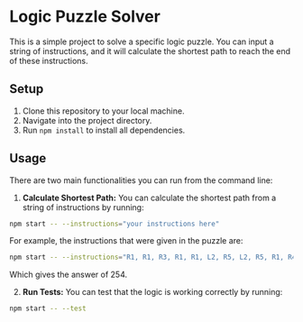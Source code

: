 # Logic Puzzle Solver

This is a simple project to solve a specific logic puzzle. You can input a string of instructions, and it will calculate the shortest path to reach the end of these instructions.

## Setup

1. Clone this repository to your local machine.
2. Navigate into the project directory.
3. Run `npm install` to install all dependencies.

## Usage

There are two main functionalities you can run from the command line:

1. **Calculate Shortest Path:** You can calculate the shortest path from a string of instructions by running:

```sh
npm start -- --instructions="your instructions here"
```

For example, the instructions that were given in the puzzle are:

```sh
npm start -- --instructions="R1, R1, R3, R1, R1, L2, R5, L2, R5, R1, R4, L2, R3, L3, R4, L5, R4, R4, R1, L5, L4, R5, R3, L1, R4, R3, L2, L1, R3, L4, R3, L2, R5, R190, R3, R5, L5, L1, R54, L3, L4, L1, R4, R1, R3, L1, L1, R2, L2, R2, R5, L3, R4, R76, L3, R4, R191, R5, R5, L5, L40, L5, L3, R1, R3, R2, L2, L2, L4, L5, L4, R5, R4, R4, R2, R3, R4, L3, L2, R5, R3, L2, L1, R2, L3, R2, L1, L1, R1, L3, R5, L5, L1, L2, R5, R3, L3, R3, R5, R2, R5, R5, L5, L5, R25, L3, L5, L2, L1, R2, R2, L2, R2, L3, L2, R3, L5, R4, L4, L5, R3, L4, R1, R3, R2, R4, L2, L3, R2, L5, R5, R4, L2, R4, L1, L3, L1, L3, R1, R2, R1, L5, R5, R3, L3, L3, L2, R4, R2, L5, L1, L1, L5, L4, L1, L1, R1"
```

Which gives the answer of 254.

2. **Run Tests:** You can test that the logic is working correctly by running:

```sh
npm start -- --test
```

